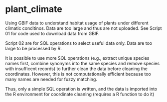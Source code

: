 # plant_climate
Using GBIF data to understand habitat usage of plants under different climatic conditinos. Data are too large and thus are not uploaded. See Script 01 for code used to download data from GBIF.

Script 02 are for SQL operations to select useful data only. Data are too large to be processed by R. 

It is possible to use more SQL operations (e.g., extract unique species names first, combine synonyms into the same species and remove species with insufficent records) to further clean the data before cleaning the coordinates. However, this is not computationally efficient because too many names are needed for fuzzy matching.

Thus, only a simple SQL operation is written, and the data is imported into the R environment for coordinate cleaning (requires a R function to do it)


